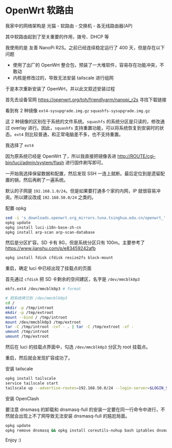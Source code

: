 # OpenWrt 软路由

我家中的网络架构是 光猫 - 软路由 - 交换机 - 各无线路由器(AP)

其中软路由起到了至关重要的作用，拨号、DHCP 等

我使用的是 友善 NanoPi R2S。之前已经连续稳定运行了 400 天，但是存在以下问题

- 使用了出厂的 OpenWrt 整合包，预装了一大堆软件，容易存在功能冲突，不敢动
- 内核是修改过的，导致无法安装 tailscale 进行组网

于是本次重新安装了 OpenWrt，并以此文叙述安装过程

首先去设备官网 <https://openwrt.org/toh/friendlyarm/nanopi_r2s> 寻找下载链接

看到有 2 种镜像 `ext4-sysupgrade.img.gz` `squashfs-sysupgrade.img.gz`

这 2 种镜像的区别在于系统的文件系统。`squashfs` 的系统分区是只读的，修改通过 overlay 进行。因此，`squashfs` 支持重置功能，可以将系统恢复到安装时的状态。`ext4` 则比较普通，和正常电脑差不多，也不支持重置。

我选择了 `ext4`

因为原系统已经是 OpenWrt 了，所以我直接把镜像丢进 <http://ROUTE/cgi-bin/luci/admin/system/flash> 进行固件刷写即可。

一开始我选择保留数据和配置，然后发现 SSH 一连上就断。最后定位到是遗留配置的锅，然后再刷了一遍系统。

默认的子网是 `192.168.1.0/24`。但是如果要打通多个家的内网，IP 就很容易冲突。所以建议改成 `192.168.50.0/24` 之类的。

配置 opkg

```sh
sed -i 's_downloads.openwrt.org_mirrors.tuna.tsinghua.edu.cn/openwrt_' /etc/opkg/distfeeds.conf
opkg update
opkg install luci-i18n-base-zh-cn
opkg install arp-scan arp-scan-database
```

然后是分区扩容。SD 卡有 8G，但是系统分区只有 100m。主要参考了 <https://www.jianshu.com/p/e83459242afb>

```sh
opkg install fdisk cfdisk resize2fs block-mount 
```

重启，确定 luci 中已经出现了挂载点的页面

首先通过 `cfdisk` 把 SD 卡剩余的空间建区，名字是 `/dev/mmcblk0p3`

```sh
mkfs.ext4 /dev/mmcblk0p3 # format

# 把系统拷贝到 /dev/mmcblk0p3
cd /
mkdir -p /tmp/introot
mkdir -p /tmp/extroot
mount --bind / /tmp/introot
mount /dev/mmcblk0p3 /tmp/extroot
tar -C /tmp/introot -cvf - . | tar -C /tmp/extroot -xf -
umount /tmp/introot
umount /tmp/extroot
```

然后在 luci 的挂载点界面中，勾选 `/dev/mmcblk0p3` 分区为 root 挂载点。

重启，然后就会发现扩容成功了。

安装 tailscale

```sh
opkg install tailscale
service tailscale start
tailscale up --advertise-routes=192.168.50.0/24 --login-server=$LOGIN_SERVER  --accept-routes=true --accept-dns=false
```

安装 OpenClash

要注意 dnsmasq 的卸载和 dnsmasq-full 的安装一定要在同一行命令中进行，不然就会出现上不了网导致无法安装 dnsmasq-full 的尴尬局面。

```sh
opkg update
opkg remove dnsmasq && opkg install coreutils-nohup bash iptables dnsmasq-full curl ca-certificates ipset ip-full iptables-mod-tproxy iptables-mod-extra libcap libcap-bin ruby ruby-yaml kmod-tun kmod-inet-diag unzip luci-compat luci luci-base
```

Enjoy :)
